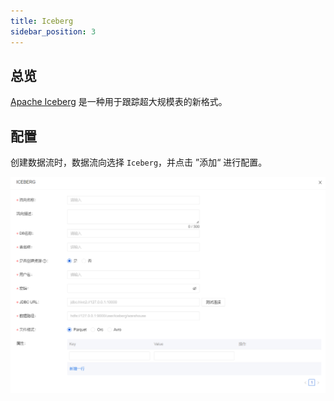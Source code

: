 ```yaml
---
title: Iceberg
sidebar_position: 3
---
```


## 总览
[Apache Iceberg](https://iceberg.apache.org/) 是一种用于跟踪超大规模表的新格式。

## 配置
创建数据流时，数据流向选择 `Iceberg`，并点击 ”添加“ 进行配置。

![Iceberg Configuration](img/iceberg.png)